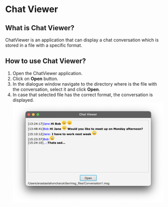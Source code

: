 # Chat Viewer

## What is Chat Viewer?
ChatViewer is an application that can display a chat conversation which is stored in a file with a specific format.

## How to use Chat Viewer?
1. Open the ChatViewer application. 
2. Click on **Open** button.
3. In the dialogue window navigate to the directory where is the file with the conversation, select it and click **Open**.
4. In case that selected file has the correct format, the conversation is displayed.
![Demo](demo.png)

